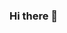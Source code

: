 ### Hi there 👋

<!--
**imran300/imran300** is a ✨ _special_ ✨ repository because its `README.md` (this file) appears on your GitHub profile.

Here are some ideas to get you started:

- 🔭 I’m currently working on my premium products available on https://phptiger.com
- 🌱 I’m currently learning ReactJS
- 👯 I’m looking to collaborate on other content creators
- 🤔 I’m looking for help with my open source projects to complete
- 💬 Ask me about PHP, Laravel, Codeigniter, AWS
- 📫 How to reach me: admin@phptiger.com / shahmian@gmail.com
-->

